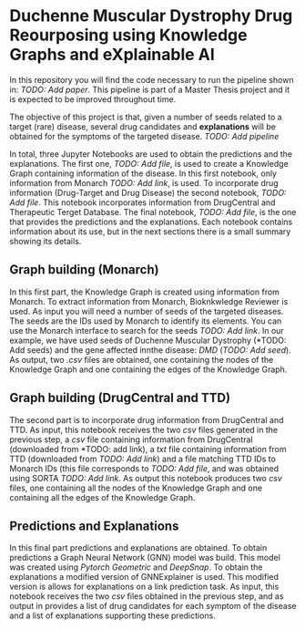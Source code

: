 # Duchenne Muscular Dystrophy Drug Reourposing using Knowledge Graphs and eXplainable AI

In this repository you will find the code necessary to run the pipeline shown in: *TODO: Add paper*. This pipeline is part of a Master Thesis project and it is expected to be improved throughout time. 

The objective of this project is that, given a number of seeds related to a target (rare) disease, several drug candidates and **explanations** will be obtained for the symptoms of the targeted disease. *TODO: Add pipeline*

In total, three Jupyter Notebooks are used to obtain the predictions and the explanations. The first one, *TODO: Add file*, is used to create a Knowledge Graph containing information of the disease. In this first notebook, only information from Monarch *TODO: Add link*, is used. To incorporate drug information (Drug-Target and Drug Disease) the second notebook, *TODO: Add file*. This notebook incorporates information from DrugCentral and Therapeutic Terget Database. The final notebook, *TODO: Add file*, is the one that provides the predictions and the explanations. Each notebook contains information about its use, but in the next sections there is a small summary showing its details.

## Graph building (Monarch)

In this first part, the Knowledge Graph is created using information from Monarch. To extract information from Monarch, Bioknkwledge Reviewer is used. As input you will need a number of seeds of the targeted diseases. The seeds are the IDs used by Monarch to identify its elements. You can use the Monarch interface to search for the seeds *TODO: Add link*. In our example, we have used seeds of Duchenne Muscular Dystrophy (*TODO: Add seeds) and the gene affected innthe disease: *DMD* (*TODO: Add seed*). As output, two *.csv* files are obtained, one containing the nodes of the Knowledge Graph and one containing the edges of the Knowledge Graph. 

## Graph building (DrugCentral and TTD)

The second part is to incorporate drug information from DrugCentral and TTD. As input, this notebook receives the two *csv* files generated in the previous step, a *csv* file containing information from DrugCentral (downloaded from *TODO: add link), a *txt* file containing information from TTD (downloaded from *TODO: Add link*) and a file matching TTD IDs to Monarch IDs (this file corresponds to *TODO: Add file*, and was obtained using SORTA *TODO: Add link*. As output this notebook produces two *csv* files, one containing all the nodes of the Knowledge Graph and one containing all the edges of the Knowledge Graph.

## Predictions and Explanations

In this final part predictions and explanations are obtained. To obtain predictions a Graph Neural Network (GNN) model was build. This model was created using *Pytorch Geometric* and *DeepSnap*. To obtain the explanations a modified version of GNNExplainer is used. This modified version is allows for explanations on a link prediction task. As input, this notebook receives the two *csv* files obtained in the previous step, and as output in provides a list of drug candidates for each symptom of the disease and a list of explanations supporting these predictions. 
